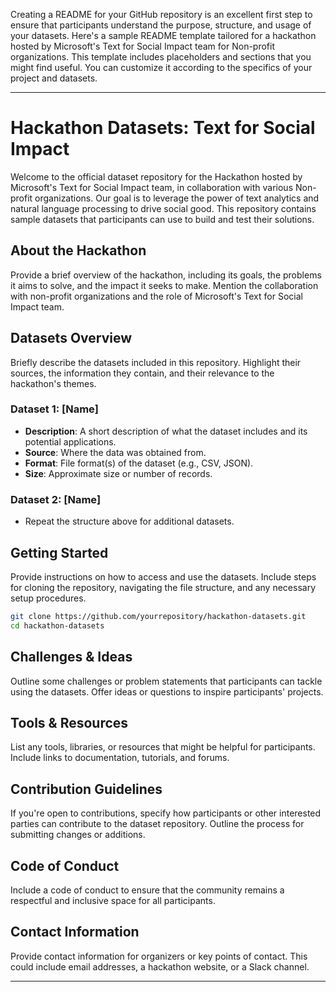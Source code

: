 Creating a README for your GitHub repository is an excellent first step to ensure that participants understand the purpose, structure, and usage of your datasets. Here's a sample README template tailored for a hackathon hosted by Microsoft's Text for Social Impact team for Non-profit organizations. This template includes placeholders and sections that you might find useful. You can customize it according to the specifics of your project and datasets.

---

# Hackathon Datasets: Text for Social Impact

Welcome to the official dataset repository for the Hackathon hosted by Microsoft's Text for Social Impact team, in collaboration with various Non-profit organizations. Our goal is to leverage the power of text analytics and natural language processing to drive social good. This repository contains sample datasets that participants can use to build and test their solutions.

## About the Hackathon

Provide a brief overview of the hackathon, including its goals, the problems it aims to solve, and the impact it seeks to make. Mention the collaboration with non-profit organizations and the role of Microsoft's Text for Social Impact team.

## Datasets Overview

Briefly describe the datasets included in this repository. Highlight their sources, the information they contain, and their relevance to the hackathon's themes.

### Dataset 1: [Name]

- **Description**: A short description of what the dataset includes and its potential applications.
- **Source**: Where the data was obtained from.
- **Format**: File format(s) of the dataset (e.g., CSV, JSON).
- **Size**: Approximate size or number of records.

### Dataset 2: [Name]

- Repeat the structure above for additional datasets.

## Getting Started

Provide instructions on how to access and use the datasets. Include steps for cloning the repository, navigating the file structure, and any necessary setup procedures.

```bash
git clone https://github.com/yourrepository/hackathon-datasets.git
cd hackathon-datasets
```

## Challenges & Ideas

Outline some challenges or problem statements that participants can tackle using the datasets. Offer ideas or questions to inspire participants' projects.

## Tools & Resources

List any tools, libraries, or resources that might be helpful for participants. Include links to documentation, tutorials, and forums.

## Contribution Guidelines

If you're open to contributions, specify how participants or other interested parties can contribute to the dataset repository. Outline the process for submitting changes or additions.

## Code of Conduct

Include a code of conduct to ensure that the community remains a respectful and inclusive space for all participants.

## Contact Information

Provide contact information for organizers or key points of contact. This could include email addresses, a hackathon website, or a Slack channel.

---
